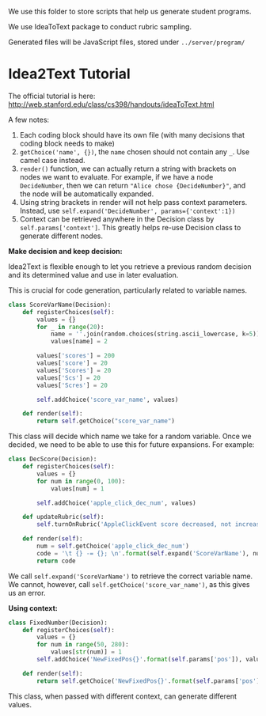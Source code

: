We use this folder to store scripts that help us generate student programs.

We use IdeaToText package to conduct rubric sampling.

Generated files will be JavaScript files, stored under `../server/program/`

# Idea2Text Tutorial

The official tutorial is here: http://web.stanford.edu/class/cs398/handouts/ideaToText.html

A few notes:

1. Each coding block should have its own file (with many decisions that coding block needs to make)
2. `getChoice('name', {})`, the `name` chosen should not contain any `_`. Use camel case instead.
3. `render()` function, we can actually return a string with brackets on nodes we want to evaluate. 
For example, if we have a node `DecideNumber`, then we can return `"Alice chose {DecideNumber}"`, 
and the node will be automatically expanded.
4. Using string brackets in render will not help pass context parameters. Instead, use `self.expand('DecideNumber', params={'context':1})`
5. Context can be retrieved anywhere in the Decision class by `self.params['context']`. 
This greatly helps re-use Decision class to generate different nodes.

**Make decision and keep decision:**

Idea2Text is flexible enough to let you retrieve a previous random decision and its determined value
and use in later evaluation.

This is crucial for code generation, particularly related to variable names.

```python
class ScoreVarName(Decision):
    def registerChoices(self):
        values = {}
        for _ in range(20):
            name = ''.join(random.choices(string.ascii_lowercase, k=5))
            values[name] = 2

        values['scores'] = 200
        values['score'] = 20
        values['Scores'] = 20
        values['Scs'] = 20
        values['Scres'] = 20

        self.addChoice('score_var_name', values)

    def render(self):
        return self.getChoice("score_var_name")
```

This class will decide which name we take for a random variable. Once we decided, we need to be able 
to use this for future expansions. For example:

```python
class DecScore(Decision):
    def registerChoices(self):
        values = {}
        for num in range(0, 100):
            values[num] = 1

        self.addChoice('apple_click_dec_num', values)

    def updateRubric(self):
        self.turnOnRubric('AppleClickEvent score decreased, not increased')

    def render(self):
        num = self.getChoice('apple_click_dec_num')
        code = '\t {} -= {}; \n'.format(self.expand('ScoreVarName'), num)
        return code
```

We call `self.expand('ScoreVarName')` to retrieve the correct variable name. We cannot, however, 
call `self.getChoice('score_var_name')`, as this gives us an error. 

**Using context:**

```python
class FixedNumber(Decision):
    def registerChoices(self):
        values = {}
        for num in range(50, 280):
            values[str(num)] = 1
        self.addChoice('NewFixedPos{}'.format(self.params['pos']), values)

    def render(self):
        return self.getChoice('NewFixedPos{}'.format(self.params['pos']))
```

This class, when passed with different context, can generate different values.

